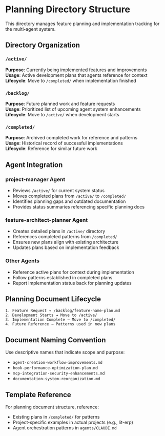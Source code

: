 # Planning Directory Structure

This directory manages feature planning and implementation tracking for the multi-agent system.

## Directory Organization

### `/active/`
**Purpose**: Currently being implemented features and improvements  
**Usage**: Active development plans that agents reference for context  
**Lifecycle**: Move to `/completed/` when implementation finished  

### `/backlog/` 
**Purpose**: Future planned work and feature requests  
**Usage**: Prioritized list of upcoming agent system enhancements  
**Lifecycle**: Move to `/active/` when development starts  

### `/completed/`
**Purpose**: Archived completed work for reference and patterns  
**Usage**: Historical record of successful implementations  
**Lifecycle**: Reference for similar future work  

## Agent Integration

### project-manager Agent
- Reviews `/active/` for current system status
- Moves completed plans from `/active/` to `/completed/`
- Identifies planning gaps and outdated documentation
- Provides status summaries referencing specific planning docs

### feature-architect-planner Agent  
- Creates detailed plans in `/active/` directory
- References completed patterns from `/completed/`
- Ensures new plans align with existing architecture
- Updates plans based on implementation feedback

### Other Agents
- Reference active plans for context during implementation
- Follow patterns established in completed plans
- Report implementation status back for planning updates

## Planning Document Lifecycle

```
1. Feature Request → /backlog/feature-name-plan.md
2. Development Starts → Move to /active/
3. Implementation Complete → Move to /completed/ 
4. Future Reference → Patterns used in new plans
```

## Document Naming Convention

Use descriptive names that indicate scope and purpose:
- `agent-creation-workflow-improvements.md` 
- `hook-performance-optimization-plan.md`
- `mcp-integration-security-enhancements.md`
- `documentation-system-reorganization.md`

## Template Reference

For planning document structure, reference:
- Existing plans in `/completed/` for patterns
- Project-specific examples in actual projects (e.g., lit-erp)
- Agent orchestration patterns in `agents/CLAUDE.md`